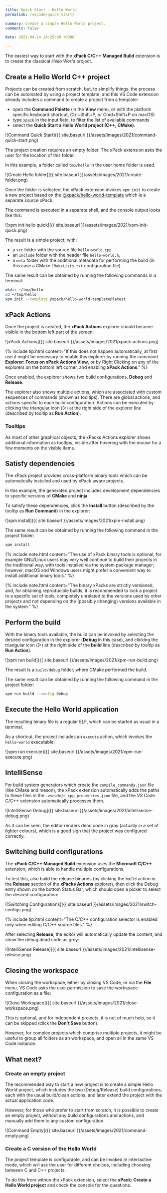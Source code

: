 ```yaml
---
title: Quick Start - Hello World
permalink: /vscode/quick-start/

summary: Create a simple Hello World project.
comments: false

date: 2021-04-24 24:25:00 +0300

---
```


The easiest way to start with the **xPack C/C++ Managed Build** extension
is to create the classical _Hello World_ project.

## Create a Hello World C++ project

Projects can be created from scratch, but, to simplify things, the process
can be automated by using a project template, and this VS Code extension
already includes a command to create a project from a template:

- open the **Command Palette** (in the **View** menu, or with the
platform specific keyboard shortcut, Ctrl+Shift+P, or Cmd+Shift+P on macOS)
- type `xpack` in the input field, to filter the list of available commands
- select the **Quick Start a Hello World project (C++, CMake)**.

![Command Quick Start]({{ site.baseurl }}/assets/images/2021/command-quick-start.png)

The project creation requires an empty folder. The xPack extension asks
the user for the location of this folder.

In this example, a folder called `tmp/hello` in the user home folder is used.

![Create Hello folder]({{ site.baseurl }}/assets/images/2021/create-folder.png)

Once the folder is selected, the xPack extension invokes `xpm init` to
create a new project based on the
[@xpack/hello-world-template](https://github.com/xpack/hello-world-template-xpack)
which is a separate source xPack.

The command is executed in a separate shell, and the console output
looks like this:

![xpm init hello quick]({{ site.baseurl }}/assets/images/2021/xpm-init-quick.png)

The result is a simple project, with:

- a `src` folder with the source file `hello-world.cpp`
- an `include` folder with the header file `hello-world.h`,
- a `meta` folder with the additional metadata for performing the build
(in this case a CMake `CMakeLists.txt` configuration file).

The same result can be obtained by running the following commands in a
terminal:

```sh
mkdir ~/tmp/hello
cd ~/tmp/hello
xpm init --template @xpack/hello-world-template@latest
```

## xPack Actions

Once the project is created, the **xPack Actions** explorer should become
visible in the bottom left part of the screen:

![xPack Actions]({{ site.baseurl }}/assets/images/2021/xpack-actions.png)

{% include tip.html content="If this does not happen automatically,
at first use it might
be necessary to enable this explorer by running the command
**Explorer: Focus on xPack Actions View**, or by Right Clicking on any
of the explorers on the bottom left corner, and enabling
**xPack Actions**." %}

Once enabled, the explorer shows two build configurations,
**Debug** and **Release**.

The explorer also shows multiple actions, which are
associated with custom sequences of commands (shown as tooltips).
There are global
actions, and actions specific to each build configuration.
Actions can be executed by clicking the 
triangular icon (▷) at the right side
of the explorer line (described by tooltip as **Run Action**).

### Tooltips

As most of other graphical objects, the xPacks Actions explorer shows
additional information as tooltips, visible after hovering with the
mouse for a few moments on the visible items.

## Satisfy dependencies

The xPack project provides cross-platform binary tools which can be
automatically installed and used by xPack aware projects.

In this example, the generated project includes development dependencies
to specific versions of **CMake** and **ninja**.

To satisfy these dependencies, click the **Install** button (described by the
tooltip as **Run Command**) in the explorer:

![xpm install]({{ site.baseurl }}/assets/images/2021/xpm-install.png)

The same result can be obtained by running the following command in the
project folder:

```sh
xpm install
```

{% include note.html content="The use of xPack binary tools is optional,
for example
GNU/Linux users may very well continue to build their projects
in the traditional way, with tools installed via the system package
manager; however, macOS and Windows users might prefer a convenient
way to install additional binary tools." %}

{% include note.html content="The binary xPacks are strictly versioned,
and, for obtaining
reproducible builds, it is recommended to lock a project to a
specific set of tools, completely unrelated to the versions used by other
projects and not depending on the (possibly changing) versions available
in the system." %}

## Perform the build

With the binary tools available, the build can be invoked by selecting
the desired configuration in the explorer (**Debug** in this case),
and clicking the triangular icon (▷) at the right side
of the **build** line (described by tooltip as **Run Action**).

![xpm run build]({{ site.baseurl }}/assets/images/2021/xpm-run-build.png)

The result is a `build/debug` folder, where CMake performed the build.

The same result can be obtained by running the following command in the
project folder:

```sh
xpm run build --config Debug
```

## Execute the Hello World application

The resulting binary file is a regular ELF, which can be started as usual
in a terminal.

As a shortcut, the project includes an `execute` action, which
invokes the `hello-world` executable:

![xpm run execute]({{ site.baseurl }}/assets/images/2021/xpm-run-execute.png)

## IntelliSense

For build system generators which create the `compile_commands.json` file
(like CMake and meson), the xPack extension automatically
adds the paths to these files in the `.vscode/c_cpp_properties.json` file,
and the VS Code C/C++ extension automatically processes them.

![IntelliSense Debug]({{ site.baseurl }}/assets/images/2021/intellisense-debug.png)

As it can be seen, the editor renders dead code in gray (actually in a
set of lighter colours), which is a good sign that the project
was configured correctly.

## Switching build configurations

The **xPack C/C++ Managed Build** extension uses the
**Microsoft C/C++** extension,
which is able to handle multiple configurations.

To test this, also build the release binaries (by clicking the `build`
action in the **Release** section of the **xPacks Actions** explorer),
then click the Debug entry shown on the bottom Status Bar, which should
open a picker to select the desired configuration:

![Switching Configurations]({{ site.baseurl }}/assets/images/2021/switch-configs.png)

{% include tip.html content="The C/C++ configuration selector is enabled only
when editing C/C++ source files." %}

After selecting **Release**, the editor will automatically update the content,
and show the debug dead code as grey:

![IntelliSense Release]({{ site.baseurl }}/assets/images/2021/intellisense-release.png)

## Closing the workspace

When closing the workspace, either by closing VS Code, or via the **File** menu,
VS Code asks the user permission to save the workspace configuration
as a file:

![Close Workspace]({{ site.baseurl }}/assets/images/2021/close-workspace.png)

This is optional, and for independent projects, it is not of much help,
so it can be skipped (click the **Don't Save** button).

However, for complex projects which comprise multiple projects, it
might be useful to group all folders as an workspace, and open all
in the same VS Code instance.

## What next?

### Create an empty project

The recommended way to start a new project is to create a simple
Hello World project, which includes the two (Debug/Release)
build configurations, each with the usual build/clean actions,
and later extend the project with the actual application code.

However, for those who prefer to start from scratch, it is possible to
create an empty project, without any build configurations and actions,
and manually add them to any custom configuration.

![Command Empty]({{ site.baseurl }}/assets/images/2021/command-empty.png)

### Create a C version of the Hello World

The project template is configurable, and can be invoked in interractive
mode, which will ask the user for different choices, including
choosing between C and C++ projects.

To do this from withon the xPack extension, select the 
**xPack: Create a Hello World project** and check the console for
the questions.

